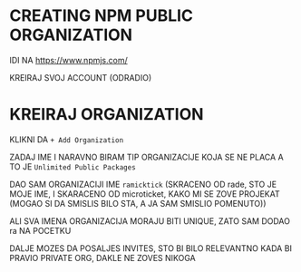 # CREATING NPM PUBLIC ORGANIZATION

IDI NA <https://www.npmjs.com/>

KREIRAJ SVOJ ACCOUNT (ODRADIO)

# KREIRAJ ORGANIZATION

KLIKNI DA `+ Add Organization`

ZADAJ IME I NARAVNO BIRAM TIP ORGANIZACIJE KOJA SE NE PLACA A TO JE `Unlimited Public Packages`

DAO SAM ORGANIZACIJI IME `ramicktick` (SKRACENO OD rade, STO JE MOJE IME, I SKARACENO OD microticket, KAKO MI SE ZOVE PROJEKAT (MOGAO SI DA SMISLIS BILO STA, A JA SAM SMISLIO POMENUTO))

ALI SVA IMENA ORGANIZACIJA MORAJU BITI UNIQUE, ZATO SAM DODAO ra NA POCETKU

DALJE MOZES DA POSALJES INVITES, STO BI BILO RELEVANTNO KADA BI PRAVIO PRIVATE ORG, DAKLE NE ZOVES NIKOGA
